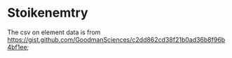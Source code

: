 # Stoikenemtry
The csv on element data is from https://gist.github.com/GoodmanSciences/c2dd862cd38f21b0ad36b8f96b4bf1ee;
